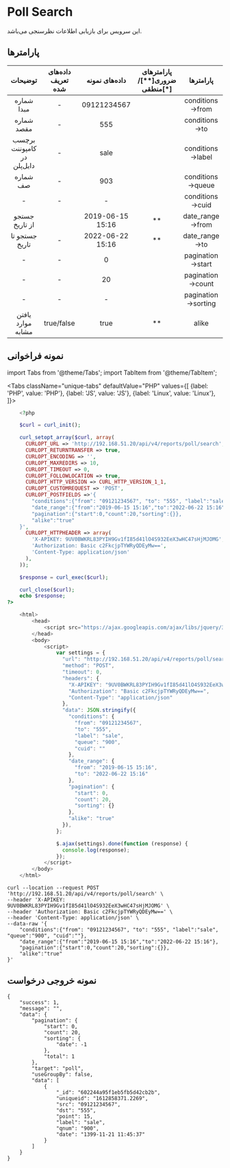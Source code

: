
# Poll Search

این سرویس برای بازیابی اطلاعات نظرسنجی می‌باشد.

## پارامتر‌ها
|          توضیحات          | داده‌های تعریف شده |   داده‌های نمونه  | پارامترهای ضروری[**]/منطقی[*] |      پارامتر‌ها      |
|:-------------------------:|:-----------------:|:----------------:|:----------------------:|:-------------------:|
|         شماره مبدا        |         -         |    09121234567    |                        |   conditions->from  |
|         شماره مقصد        |         -         |        555       |                        |    conditions->to   |
| برچسب کامپوننت در دایل‌پلن |         -         |       sale       |                        |  conditions->label  |
|          شماره صف         |         -         |        903       |                        |  conditions->queue  |
|             -             |         -         |         -        |                        |   conditions->cuid  |
|       جستجو از تاریخ      |                   | 2019-06-15 15:16 |           **           |   date_range->from  |
|       جستجو تا تاریخ      |         -         | 2022-06-22 15:16 |           **           |    date_range->to   |
|             -             |         -         |         0        |                        |  pagination->start  |
|             -             |         -         |        20        |                        |  pagination->count  |
|             -             |         -         |         -        |                        | pagination->sorting |
|     یافتن موارد مشابه     |     true/false    |       true       |           **           |        alike        |



## نمونه فراخوانی

import Tabs from '@theme/Tabs';
import TabItem from '@theme/TabItem';

<Tabs
   className="unique-tabs" 
    defaultValue="PHP"
    values={[
        {label: 'PHP', value: 'PHP'},
        {label: 'JS', value: 'JS'},
		{label: 'Linux', value: 'Linux'},
    ]}>
<TabItem value="PHP">

```php
	<?php

	$curl = curl_init();

	curl_setopt_array($curl, array(
	  CURLOPT_URL => 'http://192.168.51.20/api/v4/reports/poll/search',
	  CURLOPT_RETURNTRANSFER => true,
	  CURLOPT_ENCODING => '',
	  CURLOPT_MAXREDIRS => 10,
	  CURLOPT_TIMEOUT => 0,
	  CURLOPT_FOLLOWLOCATION => true,
	  CURLOPT_HTTP_VERSION => CURL_HTTP_VERSION_1_1,
	  CURLOPT_CUSTOMREQUEST => 'POST',
	  CURLOPT_POSTFIELDS =>'{
		"conditions":{"from": "09121234567", "to": "555", "label":"sale", "queue":"900", "cuid":""},
		"date_range":{"from":"2019-06-15 15:16","to":"2022-06-22 15:16"},
		"pagination":{"start":0,"count":20,"sorting":{}},
		"alike":"true"
	}',
	  CURLOPT_HTTPHEADER => array(
		'X-APIKEY: 9UV0BWKRL83PYIH9Gv1fI85d41lO4S932EeX3wHC47sHjMJOMG',
		'Authorization: Basic c2FkcjpTYWRyQDEyMw==',
		'Content-Type: application/json'
	  ),
	));

	$response = curl_exec($curl);

	curl_close($curl);
	echo $response;
?>
```

</TabItem>
<TabItem value="JS">

```js
	<html>
		<head>
			<script src="https://ajax.googleapis.com/ajax/libs/jquery/3.5.1/jquery.min.js"></script>
		</head>
		<body>
			<script>
				var settings = {
				  "url": "http://192.168.51.20/api/v4/reports/poll/search",
				  "method": "POST",
				  "timeout": 0,
				  "headers": {
					"X-APIKEY": "9UV0BWKRL83PYIH9Gv1fI85d41lO4S932EeX3wHC47sHjMJOMG",
					"Authorization": "Basic c2FkcjpTYWRyQDEyMw==",
					"Content-Type": "application/json"
				  },
				  "data": JSON.stringify({
					"conditions": {
					  "from": "09121234567",
					  "to": "555",
					  "label": "sale",
					  "queue": "900",
					  "cuid": ""
					},
					"date_range": {
					  "from": "2019-06-15 15:16",
					  "to": "2022-06-22 15:16"
					},
					"pagination": {
					  "start": 0,
					  "count": 20,
					  "sorting": {}
					},
					"alike": "true"
				  }),
				};

				$.ajax(settings).done(function (response) {
				  console.log(response);
				});
			</script>
		</body>
	</html>
```

</TabItem>
<TabItem value="Linux">

	curl --location --request POST 'http://192.168.51.20/api/v4/reports/poll/search' \
	--header 'X-APIKEY: 9UV0BWKRL83PYIH9Gv1fI85d41lO4S932EeX3wHC47sHjMJOMG' \
	--header 'Authorization: Basic c2FkcjpTYWRyQDEyMw==' \
	--header 'Content-Type: application/json' \
	--data-raw '{
		"conditions":{"from": "09121234567", "to": "555", "label":"sale", "queue":"900", "cuid":""},
		"date_range":{"from":"2019-06-15 15:16","to":"2022-06-22 15:16"},
		"pagination":{"start":0,"count":20,"sorting":{}},
		"alike":"true"
	}'

</TabItem>
</Tabs>


## نمونه خروجی درخواست

```shell
{
    "success": 1,
    "message": "",
    "data": {
        "pagination": {
            "start": 0,
            "count": 20,
            "sorting": {
                "date": -1
            },
            "total": 1
        },
        "target": "poll",
        "useGroupBy": false,
        "data": [
            {
                "_id": "602244a95f1eb5fb5d42cb2b",
                "uniqueid": "1612858371.2269",
                "src": "09121234567",
                "dst": "555",
                "point": 15,
                "label": "sale",
                "qnum": "900",
                "date": "1399-11-21 11:45:37"
            }
        ]
    }
}
```


